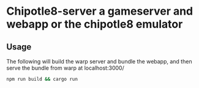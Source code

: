 # Chipotle8-server a gameserver and webapp or the chipotle8 emulator

## Usage

The following will build the warp server and bundle the webapp, and then serve the bundle from warp at localhost:3000/

```bash
npm run build && cargo run
```
